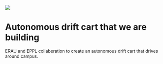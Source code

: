 <img src="https://raw.githubusercontent.com/danielwilczak101/Drift_AI/master/images/Drift_logo.jpg">

# Autonomous drift cart that we are building
ERAU and EPPL collaberation to create an autonomous drift cart that drives around campus.
